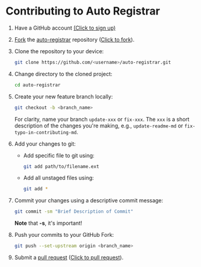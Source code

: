 # Contributing to Auto Registrar

1. Have a GitHub account [(Click to sign up)](https://github.com/signup)

2. [Fork](https://help.github.com/articles/fork-a-repo/) the [auto-registrar](https://github.com/Yokozuna59/auto-registrar) repository ([Click to fork](https://github.com/Yokozuna59/auto-registrar/fork)).

3. Clone the repository to your device:

    ```bash
    git clone https://github.com/<username>/auto-registrar.git
    ```

4. Change directory to the cloned project:

    ```bash
    cd auto-registrar
    ```

5. Create your new feature branch locally:

    ```bash
    git checkout -b <branch_name>
    ```

    For clarity, name your branch `update-xxx` or `fix-xxx`. The `xxx` is a short description of the changes you're making, e.g., `update-readme-md` or `fix-typo-in-contributing-md`.

6. Add your changes to git:
    - Add specific file to git using:

        ```bash
        git add path/to/filename.ext
        ```

    - Add all unstaged files using:

        ```bash
        git add *
        ```

7. Commit your changes using a descriptive commit message:

    ```bash
    git commit -sm "Brief Description of Commit"
    ```

   **Note** that **-s**, it's important!

8. Push your commits to your GitHub Fork:

    ```bash
    git push --set-upstream origin <branch_name>
    ```

9. Submit a [pull request](https://help.github.com/en/github/collaborating-with-issues-and-pull-requests/creating-a-pull-request-from-a-fork) ([Click to pull request](https://github.com/Yokozuna59/auto-registrar/pulls)).

